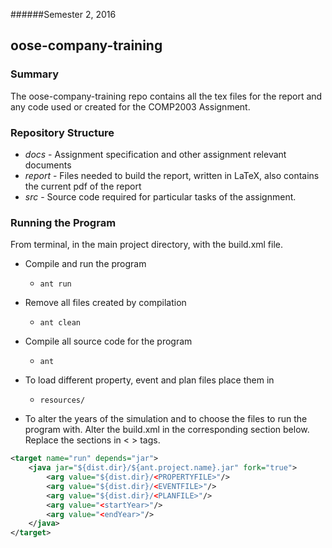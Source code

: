 
######Semester 2, 2016

## oose-company-training


### Summary 
The oose-company-training repo contains all the tex files for the report and any code used or created for the COMP2003 Assignment.

### Repository Structure
- *docs* - Assignment specification and other assignment relevant documents
- *report* - Files needed to build the report, written in LaTeX, also contains the current pdf of the report
- *src* - Source code required for particular tasks of the assignment. 

### Running the Program

From terminal, in the main project directory, with the build.xml file. 

- Compile and run the program
	- ``ant run`` 

- Remove all files created by compilation
	- ``ant clean``

- Compile all source code for the program
	- ``ant``

- To load different property, event and plan files place them in
	- ``resources/``	

- To alter the years of the simulation and to choose the files to run the program with. Alter the build.xml in the corresponding section below. Replace the sections in < > tags.

````xml
<target name="run" depends="jar">
    <java jar="${dist.dir}/${ant.project.name}.jar" fork="true">
        <arg value="${dist.dir}/<PROPERTYFILE>"/>
        <arg value="${dist.dir}/<EVENTFILE>"/>
        <arg value="${dist.dir}/<PLANFILE>"/>
        <arg value="<startYear>"/>
        <arg value="<endYear>"/>
    </java>
</target>
````